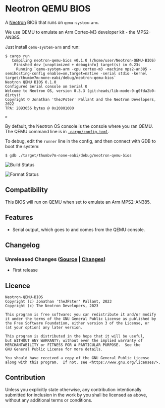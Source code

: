 # Neotron QEMU BIOS

A [Neotron](https://github.com/neotron-compute) BIOS that runs on `qemu-system-arm`.

We use QEMU to emulate an Arm Cortex-M3 developer kit - the MPS2-AN385.

Just install `qemu-system-arm` and run:

```console
$ cargo run
   Compiling neotron-qemu-bios v0.1.0 (/home/user/Neotron-QEMU-BIOS)
    Finished dev [unoptimized + debuginfo] target(s) in 0.23s
     Running `qemu-system-arm -cpu cortex-m3 -machine mps2-an385 -semihosting-config enable=on,target=native -serial stdio -kernel target/thumbv7m-none-eabi/debug/neotron-qemu-bios`
Neotron QEMU BIOS 0.1.0
Configured Serial console on Serial 0
Welcome to Neotron OS, version 0.3.3 (git:heads/lib-mode-0-g0fda2b0-dirty)!
Copyright © Jonathan 'theJPster' Pallant and the Neotron Developers, 2022
TPA: 2093056 bytes @ 0x20001000

> 
```

By default, the Neotron OS console is the console where you ran QEMU. The QEMU command line is in [`.cargo/config.toml`](.cargo/config.toml).

To debug, edit the `runner` line in the config, and then connect with GDB to boot the system:

```console
$ gdb ./target/thumbv7m-none-eabi/debug/neotron-qemu-bios
```

![Build Status](https://github.com/thejpster/neotron-qemu-bios/workflows/Build/badge.svg "Github Action Build Status")

![Format Status](https://github.com/thejpster/neotron-qemu-bios/workflows/Format/badge.svg "Github Action Format Check Status")

## Compatibility

This BIOS will run on QEMU when set to emulate an Arm MPS2-AN385.

## Features

* Serial output, which goes to and comes from the QEMU console.

## Changelog

### Unreleased Changes ([Source](https://github.com/thejpster/neotron-qemu-bios/tree/master) | [Changes](https://github.com/thejpster/neotron-qemu-bios/compare/v0.2.0...master))

* First release

## Licence

	Neotron-QEMU-BIOS
    Copyright (c) Jonathan 'theJPster' Pallant, 2023
    Copyright (c) The Neotron Developers, 2023

	This program is free software: you can redistribute it and/or modify
    it under the terms of the GNU General Public License as published by
    the Free Software Foundation, either version 3 of the License, or
    (at your option) any later version.

    This program is distributed in the hope that it will be useful,
    but WITHOUT ANY WARRANTY; without even the implied warranty of
    MERCHANTABILITY or FITNESS FOR A PARTICULAR PURPOSE.  See the
    GNU General Public License for more details.

    You should have received a copy of the GNU General Public License
    along with this program.  If not, see <https://www.gnu.org/licenses/>.

## Contribution

Unless you explicitly state otherwise, any contribution intentionally
submitted for inclusion in the work by you shall be licensed as above, without
any additional terms or conditions.
